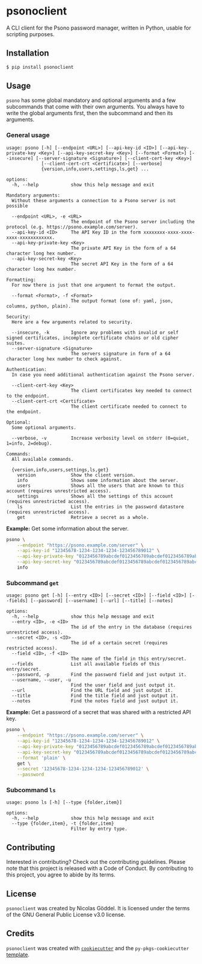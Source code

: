 # psonoclient

A CLI client for the Psono password manager, written in Python, usable for scripting purposes.

## Installation

```bash
$ pip install psonoclient
```

## Usage
`psono` has some global mandatory and optional arguments and a few subcommands that come with their own arguments.
You always have to write the global arguments first, then the subcommand and then its arguments.

### General usage
```
usage: psono [-h] [--endpoint <URL>] [--api-key-id <ID>] [--api-key-private-key <Key>] [--api-key-secret-key <Key>] [--format <Format>] [--insecure] [--server-signature <Signature>] [--client-cert-key <Key>]
             [--client-cert-crt <Certificate>] [--verbose]
             {version,info,users,settings,ls,get} ...

options:
  -h, --help            show this help message and exit

Mandatory arguments:
  Without these arguments a connection to a Psono server is not possible

  --endpoint <URL>, -e <URL>
                        The endpoint of the Psono server including the protocol (e.g. https://psono.example.com/server).
  --api-key-id <ID>     The API Key ID in the form xxxxxxxx-xxxx-xxxx-xxxx-xxxxxxxxxxxx.
  --api-key-private-key <Key>
                        The private API Key in the form of a 64 character long hex number.
  --api-key-secret-key <Key>
                        The secret API Key in the form of a 64 character long hex number.

Formatting:
  For now there is just that one argument to format the output.

  --format <Format>, -f <Format>
                        The output format (one of: yaml, json, columns, python, plain).

Security:
  Here are a few arguments related to security.

  --insecure, -k        Ignore any problems with invalid or self signed certificates, incomplete certificate chains or old cipher suites.
  --server-signature <Signature>
                        The servers signature in form of a 64 character long hex number to check against.

Authentication:
  In case you need additional authentication against the Psono server.

  --client-cert-key <Key>
                        The client certificates key needed to connect to the endpoint.
  --client-cert-crt <Certificate>
                        The client certificate needed to connect to the endpoint.

Optional:
  Some optional arguments.

  --verbose, -v         Increase verbosity level on stderr (0=quiet, 1=info, 2=debug).

Commands:
  All available commands.

  {version,info,users,settings,ls,get}
    version             Show the client version.
    info                Shows some information about the server.
    users               Shows all the users that are known to this account (requires unrestricted access).
    settings            Shows all the settings of this account (requires unrestricted access).
    ls                  List the entries in the password datastore (requires unrestricted access).
    get                 Retrieve a secret as a whole.
```
**Example:**
Get some information about the server.
```sh
psono \
    --endpoint "https://psono.example.com/server" \
    --api-key-id "12345678-1234-1234-1234-123456789012" \
    --api-key-private-key "0123456789abcdef0123456789abcdef0123456789abcdef0123456789abcdef" \
    --api-key-secret-key "0123456789abcdef0123456789abcdef0123456789abcdef0123456789abcdef" \
    info
```

### Subcommand `get`
```
usage: psono get [-h] [--entry <ID>] [--secret <ID>] [--field <ID>] [--fields] [--password] [--username] [--url] [--title] [--notes]

options:
  -h, --help            show this help message and exit
  --entry <ID>, -e <ID>
                        The id of the entry in the database (requires unrestricted access).
  --secret <ID>, -s <ID>
                        The id of a certain secret (requires restricted access).
  --field <ID>, -f <ID>
                        The name of the field in this entry/secret.
  --fields              List all available fields of this entry/secret.
  --password, -p        Find the password field and just output it.
  --username, --user, -u
                        Find the user field and just output it.
  --url                 Find the URL field and just output it.
  --title               Find the title field and just output it.
  --notes               Find the notes field and just output it.
```
**Example:**
Get a password of a secret that was shared with a restricted API key.
```sh
psono \
    --endpoint "https://psono.example.com/server" \
    --api-key-id "12345678-1234-1234-1234-123456789012" \
    --api-key-private-key "0123456789abcdef0123456789abcdef0123456789abcdef0123456789abcdef" \
    --api-key-secret-key "0123456789abcdef0123456789abcdef0123456789abcdef0123456789abcdef" \
    --format 'plain' \
    get \
    --secret '12345678-1234-1234-1234-123456789012' \
    --password
```

### Subcommand `ls`
```
usage: psono ls [-h] [--type {folder,item}]

options:
  -h, --help            show this help message and exit
  --type {folder,item}, -t {folder,item}
                        Filter by entry type.
```

## Contributing

Interested in contributing? Check out the contributing guidelines. Please note that this project is released with a Code of Conduct. By contributing to this project, you agree to abide by its terms.

## License

`psonoclient` was created by Nicolas Göddel. It is licensed under the terms of the GNU General Public License v3.0 license.

## Credits

`psonoclient` was created with [`cookiecutter`](https://cookiecutter.readthedocs.io/en/latest/) and the `py-pkgs-cookiecutter` [template](https://github.com/py-pkgs/py-pkgs-cookiecutter).
